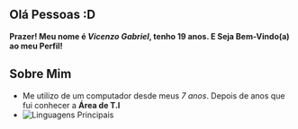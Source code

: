 ## Olá Pessoas :D

**Prazer! Meu nome é _Vicenzo Gabriel_, tenho 19 anos. E Seja Bem-Vindo(a) ao meu Perfil!**

## Sobre Mim

- Me utilizo de um computador desde meus _7 anos_. Depois de anos que fui conhecer a **Área de T.I**
- ![Linguagens Principais](https://github-readme-stats.vercel.app/api/top-langs/?username=vicenzogc&theme=dark&hide_border=false&include_all_commits=false&count_private=false&layout=compact)
